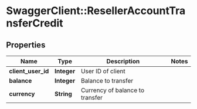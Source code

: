# SwaggerClient::ResellerAccountTransferCredit

## Properties
Name | Type | Description | Notes
------------ | ------------- | ------------- | -------------
**client_user_id** | **Integer** | User ID of client | 
**balance** | **Integer** | Balance to transfer | 
**currency** | **String** | Currency of balance to transfer | 


